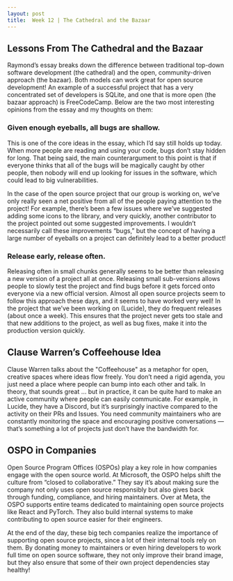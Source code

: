 ```yaml
---
layout: post
title:  Week 12 | The Cathedral and the Bazaar
---
```

## Lessons From The Cathedral and the Bazaar

Raymond’s essay breaks down the difference between traditional top-down software development (the cathedral) and the open, community-driven approach (the bazaar). Both models can work great for open source development! An example of a successful project that has a very concentrated set of developers is SQLite, and one that is more open (the bazaar approach) is FreeCodeCamp. Below are the two most interesting opinions from the essay and my thoughts on them:

<!--more-->

### Given enough eyeballs, all bugs are shallow.  

This is one of the core ideas in the essay, which I’d say still holds up today. When more people are reading and using your code, bugs don’t stay hidden for long. That being said, the main counterargument to this point is that if everyone thinks that all of the bugs will be magically caught by other people, then nobody will end up looking for issues in the software, which could lead to big vulnerabilities.

In the case of the open source project that our group is working on, we’ve only really seen a net positive from all of the people paying attention to the project! For example, there’s been a few issues where we’ve suggested adding some icons to the library, and very quickly, another contributor to the project pointed out some suggested improvements. I wouldn’t necessarily call these improvements “bugs,” but the concept of having a large number of eyeballs on a project can definitely lead to a better product!

### Release early, release often.  

Releasing often in small chunks generally seems to be better than releasing a new version of a project all at once. Releasing small sub-versions allows people to slowly test the project and find bugs before it gets forced onto everyone via a new official version. Almost all open source projects seem to follow this approach these days, and it seems to have worked very well! In the project that we’ve been working on (Lucide), they do frequent releases (about once a week). This ensures that the project never gets too stale and that new additions to the project, as well as bug fixes, make it into the production version quickly.

## Clause Warren’s Coffeehouse Idea

Clause Warren talks about the "Coffeehouse" as a metaphor for open, creative spaces where ideas flow freely. You don’t need a rigid agenda, you just need a place where people can bump into each other and talk. In theory, that sounds great … but in practice, it can be quite hard to make an active community where people can easily communicate. For example, in Lucide, they have a Discord, but it’s surprisingly inactive compared to the activity on their PRs and Issues. You need community maintainers who are constantly monitoring the space and encouraging positive conversations — that’s something a lot of projects just don’t have the bandwidth for.

## OSPO in Companies

Open Source Program Offices (OSPOs) play a key role in how companies engage with the open source world. At Microsoft, the OSPO helps shift the culture from “closed to collaborative.” They say it’s about making sure the company not only uses open source responsibly but also gives back through funding, compliance, and hiring maintainers. Over at Meta, the OSPO supports entire teams dedicated to maintaining open source projects like React and PyTorch. They also build internal systems to make contributing to open source easier for their engineers. 

At the end of the day, these big tech companies realize the importance of supporting open source projects, since a lot of their internal tools rely on them. By donating money to maintainers or even hiring developers to work full time on open source software, they not only improve their brand image, but they also ensure that some of their own project dependencies stay healthy!



